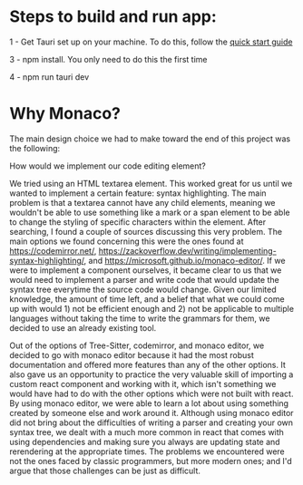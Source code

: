 # Steps to build and run app:

1 - Get Tauri set up on your machine. To do this, follow the [quick start guide](https://tauri.app/v1/guides/getting-started/prerequisites)

3 - npm install. You only need to do this the first time

4 - npm run tauri dev

# Why Monaco?

The main design choice we had to make toward the end of this project was the following:

How would we implement our code editing element?

We tried using an HTML textarea element. This worked great for us until we wanted to implement a certain feature: syntax highlighting. The main problem is that a textarea cannot have any child elements, meaning we wouldn't be able to use something like a mark or a span element to be able to change the styling of specific characters within the element. After searching, I found a couple of sources discussing this very problem. The main options we found concerning this were the ones found at https://codemirror.net/, https://zackoverflow.dev/writing/implementing-syntax-highlighting/, and https://microsoft.github.io/monaco-editor/. If we were to implement a component ourselves, it became clear to us that we would need to implement a parser and write code that would update the syntax tree everytime the source code would change. Given our limited knowledge, the amount of time left, and a belief that what we could come up with would 1) not be efficient enough and 2) not be applicable to multiple languages without taking the time to write the grammars for them, we decided to use an already existing tool.

Out of the options of Tree-Sitter, codemirror, and monaco editor, we decided to go with monaco editor because it had the most robust documentation and offered more features than any of the other options. It also gave us an opportunity to practice the very valuable skill of importing a custom react component and working with it, which isn't something we would have had to do with the other options which were not built with react. By using monaco editor, we were able to learn a lot about using something created by someone else and work around it. Although using monaco editor did not bring about the difficulties of writing a parser and creating your own syntax tree, we dealt with a much more common in react that comes with using dependencies and making sure you always are updating state and rerendering at the appropriate times. The problems we encountered were not the ones faced by classic programmers, but more modern ones; and I'd argue that those challenges can be just as difficult.
